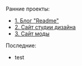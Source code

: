 Ранние проекты:  
- [1. Блог "Readme"](https://github.com/EvgenyRomanov/readme.git)  
- [2. Сайт студии дизайна](https://github.com/EvgenyRomanov/studio_website.git)  
- [3. Сайт моды](https://github.com/EvgenyRomanov/bitrix.git)  

Последние:
- test
